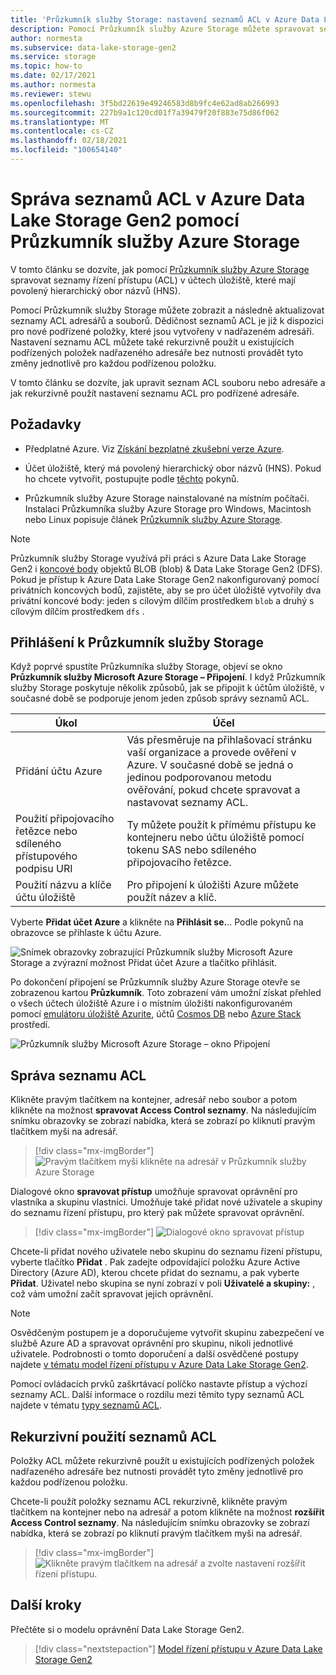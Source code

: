 ```yaml
---
title: 'Průzkumník služby Storage: nastavení seznamů ACL v Azure Data Lake Storage Gen2'
description: Pomocí Průzkumník služby Azure Storage můžete spravovat seznamy řízení přístupu (ACL) v účtech úložiště, které mají povolený hierarchický obor názvů (HNS).
author: normesta
ms.subservice: data-lake-storage-gen2
ms.service: storage
ms.topic: how-to
ms.date: 02/17/2021
ms.author: normesta
ms.reviewer: stewu
ms.openlocfilehash: 3f5bd22619e49246583d8b9fc4e62ad8ab266993
ms.sourcegitcommit: 227b9a1c120cd01f7a39479f20f883e75d86f062
ms.translationtype: MT
ms.contentlocale: cs-CZ
ms.lasthandoff: 02/18/2021
ms.locfileid: "100654140"
---
```

# <a name="use-azure-storage-explorer-to-manage-acls-in-azure-data-lake-storage-gen2"></a>Správa seznamů ACL v Azure Data Lake Storage Gen2 pomocí Průzkumník služby Azure Storage

V tomto článku se dozvíte, jak pomocí [Průzkumník služby Azure Storage](https://azure.microsoft.com/features/storage-explorer/) spravovat seznamy řízení přístupu (ACL) v účtech úložiště, které mají povolený hierarchický obor názvů (HNS).

Pomocí Průzkumník služby Storage můžete zobrazit a následně aktualizovat seznamy ACL adresářů a souborů. Dědičnost seznamů ACL je již k dispozici pro nové podřízené položky, které jsou vytvořeny v nadřazeném adresáři. Nastavení seznamu ACL můžete také rekurzivně použít u existujících podřízených položek nadřazeného adresáře bez nutnosti provádět tyto změny jednotlivě pro každou podřízenou položku. 

V tomto článku se dozvíte, jak upravit seznam ACL souboru nebo adresáře a jak rekurzivně použít nastavení seznamu ACL pro podřízené adresáře.

## <a name="prerequisites"></a>Požadavky

- Předplatné Azure. Viz [Získání bezplatné zkušební verze Azure](https://azure.microsoft.com/pricing/free-trial/).

- Účet úložiště, který má povolený hierarchický obor názvů (HNS). Pokud ho chcete vytvořit, postupujte podle [těchto](../common/storage-account-create.md) pokynů.

- Průzkumník služby Azure Storage nainstalované na místním počítači. Instalaci Průzkumníka služby Azure Storage pro Windows, Macintosh nebo Linux popisuje článek [Průzkumník služby Azure Storage](https://azure.microsoft.com/features/storage-explorer/).

> [!NOTE]
> Průzkumník služby Storage využívá při práci s Azure Data Lake Storage Gen2 i [koncové body](../common/storage-private-endpoints.md#private-endpoints-for-azure-storage) objektů BLOB (blob) & Data Lake Storage Gen2 (DFS). Pokud je přístup k Azure Data Lake Storage Gen2 nakonfigurovaný pomocí privátních koncových bodů, zajistěte, aby se pro účet úložiště vytvořily dva privátní koncové body: jeden s cílovým dílčím prostředkem `blob` a druhý s cílovým dílčím prostředkem `dfs` .

## <a name="sign-in-to-storage-explorer"></a>Přihlášení k Průzkumník služby Storage

Když poprvé spustíte Průzkumníka služby Storage, objeví se okno **Průzkumník služby Microsoft Azure Storage – Připojení**. I když Průzkumník služby Storage poskytuje několik způsobů, jak se připojit k účtům úložiště, v současné době se podporuje jenom jeden způsob správy seznamů ACL.

|Úkol|Účel|
|---|---|
|Přidání účtu Azure | Vás přesměruje na přihlašovací stránku vaší organizace a provede ověření v Azure. V současné době se jedná o jedinou podporovanou metodu ověřování, pokud chcete spravovat a nastavovat seznamy ACL.|
|Použití připojovacího řetězce nebo sdíleného přístupového podpisu URI | Ty můžete použít k přímému přístupu ke kontejneru nebo účtu úložiště pomocí tokenu SAS nebo sdíleného připojovacího řetězce. |
|Použití názvu a klíče účtu úložiště| Pro připojení k úložišti Azure můžete použít název a klíč.|

Vyberte **Přidat účet Azure** a klikněte na **Přihlásit se.**.. Podle pokynů na obrazovce se přihlaste k účtu Azure.

![Snímek obrazovky zobrazující Průzkumník služby Microsoft Azure Storage a zvýrazní možnost Přidat účet Azure a tlačítko přihlásit.](media/storage-quickstart-blobs-storage-explorer/connect.png)

Po dokončení připojení se Průzkumník služby Azure Storage otevře se zobrazenou kartou **Průzkumník**. Toto zobrazení vám umožní získat přehled o všech účtech úložiště Azure i o místním úložišti nakonfigurovaném pomocí [emulátoru úložiště Azurite](../common/storage-use-azurite.md?toc=%2fazure%2fstorage%2fblobs%2ftoc.json), účtů [Cosmos DB](../../cosmos-db/storage-explorer.md?toc=%2fazure%2fstorage%2fblobs%2ftoc.json) nebo [Azure Stack](/azure-stack/user/azure-stack-storage-connect-se?toc=%2fazure%2fstorage%2fblobs%2ftoc.json) prostředí.

![Průzkumník služby Microsoft Azure Storage – okno Připojení](media/storage-quickstart-blobs-storage-explorer/mainpage.png)

## <a name="manage-an-acl"></a>Správa seznamu ACL

Klikněte pravým tlačítkem na kontejner, adresář nebo soubor a potom klikněte na možnost **spravovat Access Control seznamy**.  Na následujícím snímku obrazovky se zobrazí nabídka, která se zobrazí po kliknutí pravým tlačítkem myši na adresář.

> [!div class="mx-imgBorder"]
> ![Pravým tlačítkem myši klikněte na adresář v Průzkumník služby Azure Storage](./media/data-lake-storage-explorer-acl/manage-access-control-list-option.png)

Dialogové okno **spravovat přístup** umožňuje spravovat oprávnění pro vlastníka a skupinu vlastníci. Umožňuje také přidat nové uživatele a skupiny do seznamu řízení přístupu, pro který pak můžete spravovat oprávnění.

> [!div class="mx-imgBorder"]
> ![Dialogové okno spravovat přístup](./media/data-lake-storage-explorer-acl/manage-access-dialog-box.png)

Chcete-li přidat nového uživatele nebo skupinu do seznamu řízení přístupu, vyberte tlačítko **Přidat** . Pak zadejte odpovídající položku Azure Active Directory (Azure AD), kterou chcete přidat do seznamu, a pak vyberte **Přidat**.  Uživatel nebo skupina se nyní zobrazí v poli **Uživatelé a skupiny:** , což vám umožní začít spravovat jejich oprávnění.

> [!NOTE]
> Osvědčeným postupem je a doporučujeme vytvořit skupinu zabezpečení ve službě Azure AD a spravovat oprávnění pro skupinu, nikoli jednotlivé uživatele. Podrobnosti o tomto doporučení a další osvědčené postupy najdete [v tématu model řízení přístupu v Azure Data Lake Storage Gen2](data-lake-storage-explorer-acl.md).

Pomocí ovládacích prvků zaškrtávací políčko nastavte přístup a výchozí seznamy ACL. Další informace o rozdílu mezi těmito typy seznamů ACL najdete v tématu [typy seznamů ACL](data-lake-storage-access-control.md#types-of-acls).

## <a name="apply-acls-recursively"></a>Rekurzivní použití seznamů ACL

Položky ACL můžete rekurzivně použít u existujících podřízených položek nadřazeného adresáře bez nutnosti provádět tyto změny jednotlivě pro každou podřízenou položku.

Chcete-li použít položky seznamu ACL rekurzivně, klikněte pravým tlačítkem na kontejner nebo na adresář a potom klikněte na možnost **rozšířit Access Control seznamy**.  Na následujícím snímku obrazovky se zobrazí nabídka, která se zobrazí po kliknutí pravým tlačítkem myši na adresář.

> [!div class="mx-imgBorder"]
> ![Klikněte pravým tlačítkem na adresář a zvolte nastavení rozšířit řízení přístupu.](./media/data-lake-storage-explorer-acl/propagate-access-control-list-option.png)

## <a name="next-steps"></a>Další kroky

Přečtěte si o modelu oprávnění Data Lake Storage Gen2.

> [!div class="nextstepaction"]
> [Model řízení přístupu v Azure Data Lake Storage Gen2](./data-lake-storage-access-control-model.md)
